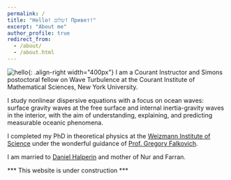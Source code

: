 ```yaml
---
permalink: /
title: "Hello! שלום! Привет!"
excerpt: "About me"
author_profile: true
redirect_from: 
  - /about/
  - /about.html
---
```

![hello](/images/IMG_9773.jpg){: .align-right width="400px"}
I am a Courant Instructor and Simons postoctoral fellow on Wave Turbulence at the Courant Institute of Mathematical Sciences, New York University.

I study nonlinear dispersive equations with a focus on ocean waves: surface gravity waves at the free surface and internal inertia-gravity waves in the interior, with the aim of understanding, explaining, and predicting measurable oceanic phenomena.


I completed my PhD in theoretical physics at the [Weizmann Institute of Science](https://www.weizmann.ac.il/pages/) under the wonderful guidance of [Prof. Gregory Falkovich](https://www.weizmann.ac.il/complex/falkovich/home).


I am married to [Daniel Halperin](https://scholar.google.com/citations?user=atuZWDsAAAAJ&hl=en&oi=sra) and mother of Nur and Farran.  


*** This website is under construction ***


